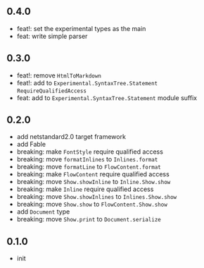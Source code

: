 ## 0.4.0
* feat!: set the experimental types as the main
* feat: write simple parser

## 0.3.0
* feat!: remove `HtmlToMarkdown`
* feat!: add to `Experimental.SyntaxTree.Statement` `RequireQualifiedAccess`
* feat: add to `Experimental.SyntaxTree.Statement` module suffix

## 0.2.0
* add netstandard2.0 target framework
* add Fable
* breaking: make `FontStyle` require qualified access
* breaking: move `formatInlines` to `Inlines.format`
* breaking: move `formatLine` to `FlowContent.format`
* breaking: make `FlowContent` require qualified access
* breaking: move `Show.showInline` to `Inline.Show.show`
* breaking: make `Inline` require qualified access
* breaking: move `Show.showInlines` to `Inlines.Show.show`
* breaking: move `Show.show` to `FlowContent.Show.show`
* add `Document` type
* breaking: move `Show.print` to `Document.serialize`

## 0.1.0
* init
